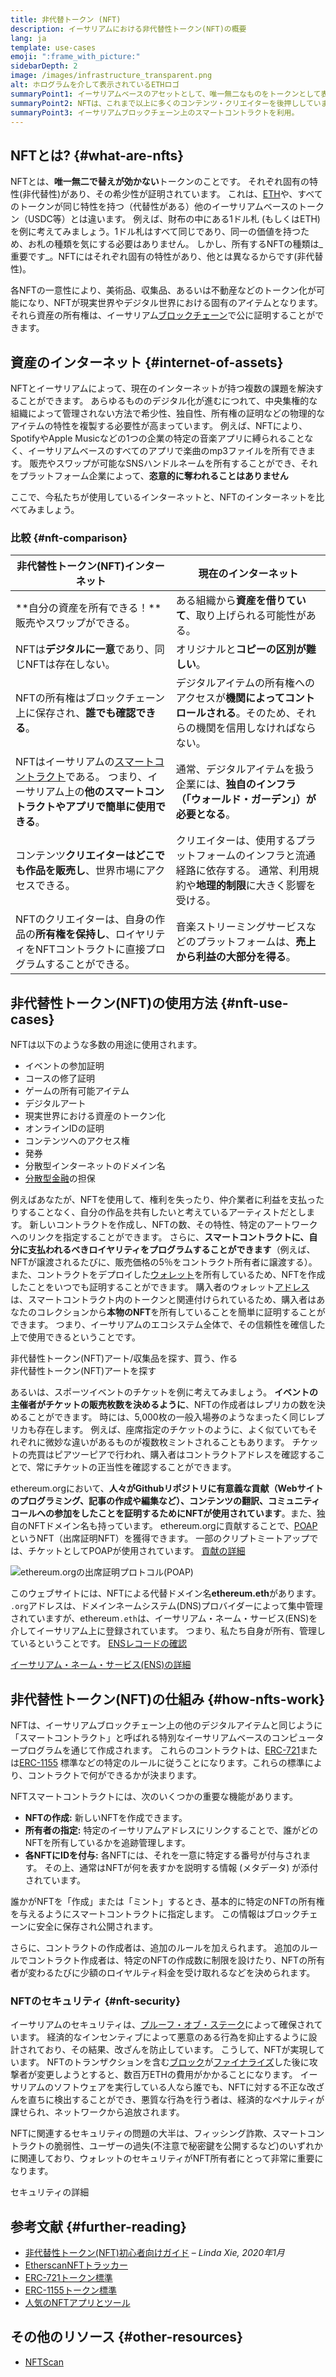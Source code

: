 ```yaml
---
title: 非代替トークン (NFT)
description: イーサリアムにおける非代替性トークン(NFT)の概要
lang: ja
template: use-cases
emoji: ":frame_with_picture:"
sidebarDepth: 2
image: /images/infrastructure_transparent.png
alt: ホログラムを介して表示されているETHロゴ
summaryPoint1: イーサリアムベースのアセットとして、唯一無二なものをトークンとして表現する方法。
summaryPoint2: NFTは、これまで以上に多くのコンテンツ・クリエイターを後押ししています。
summaryPoint3: イーサリアムブロックチェーン上のスマートコントラクトを利用。
---
```


## NFTとは? {#what-are-nfts}

NFTとは、**唯一無二で替えが効かない**トークンのことです。 それぞれ固有の特性(非代替性)があり、その希少性が証明されています。 これは、[ETH](/glossary/#ether)や、すべてのトークンが同じ特性を持つ（代替性がある）他のイーサリアムベースのトークン（USDC等）とは違います。 例えば、財布の中にある1ドル札 (もしくはETH) を例に考えてみましょう。1ドル札はすべて同じであり、同一の価値を持つため、お札の種類を気にする必要はありません。 しかし、所有するNFTの種類は_重要です_。NFTにはそれぞれ固有の特性があり、他とは異なるからです(非代替性)。

各NFTの一意性により、美術品、収集品、あるいは不動産などのトークン化が可能になり、NFTが現実世界やデジタル世界における固有のアイテムとなります。 それら資産の所有権は、イーサリアム[ブロックチェーン](/glossary/#blockchain)で公に証明することができます。

<YouTube id="Xdkkux6OxfM" />

## 資産のインターネット {#internet-of-assets}

NFTとイーサリアムによって、現在のインターネットが持つ複数の課題を解決することができます。 あらゆるもののデジタル化が進むにつれて、中央集権的な組織によって管理されない方法で希少性、独自性、所有権の証明などの物理的なアイテムの特性を複製する必要性が高まっています。 例えば、NFTにより、SpotifyやApple Musicなどの1つの企業の特定の音楽アプリに縛られることなく、イーサリアムベースのすべてのアプリで楽曲のmp3ファイルを所有できます。 販売やスワップが可能なSNSハンドルネームを所有することができ、それをプラットフォーム企業によって、**恣意的に奪われることはありません**

ここで、今私たちが使用しているインターネットと、NFTのインターネットを比べてみましょう。

### 比較 {#nft-comparison}

| 非代替性トークン(NFT)インターネット                                                                              | 現在のインターネット                                                        |
| ------------------------------------------------------------------------------------------------- | ----------------------------------------------------------------- |
| **自分の資産を所有できる！**販売やスワップができる。                                                                      | ある組織から**資産を借りていて**、取り上げられる可能性がある。                                 |
| NFTは**デジタルに一意**であり、同じNFTは存在しない。                                                                   | オリジナルと**コピーの区別が難しい**。                                             |
| NFTの所有権はブロックチェーン上に保存され、**誰でも確認できる**。                                                              | デジタルアイテムの所有権へのアクセスが**機関によってコントロールされる**。そのため、それらの機関を信用しなければならない。   |
| NFTはイーサリアムの[スマートコントラクト](/glossary/#smart-contract)である。 つまり、イーサリアム上の**他のスマートコントラクトやアプリで簡単に使用できる**。 | 通常、デジタルアイテムを扱う企業には、**独自のインフラ（「ウォールド・ガーデン」）が必要となる**。               |
| コンテンツ**クリエイターはどこでも作品を販売し**、世界市場にアクセスできる。                                                          | クリエイターは、使用するプラットフォームのインフラと流通経路に依存する。 通常、利用規約や**地理的制限**に大きく影響を受ける。 |
| NFTのクリエイターは、自身の作品の**所有権を保持し**、ロイヤリティをNFTコントラクトに直接プログラムすることができる。                                   | 音楽ストリーミングサービスなどのプラットフォームは、**売上から利益の大部分を得る**。                      |

## 非代替性トークン(NFT)の使用方法 {#nft-use-cases}

NFTは以下のような多数の用途に使用されます。

- イベントの参加証明
- コースの修了証明
- ゲームの所有可能アイテム
- デジタルアート
- 現実世界における資産のトークン化
- オンラインIDの証明
- コンテンツへのアクセス権
- 発券
- 分散型インターネットのドメイン名
- [分散型金融](/glossary/#defi)の担保

例えばあなたが、NFTを使用して、権利を失ったり、仲介業者に利益を支払ったりすることなく、自分の作品を共有したいと考えているアーティストだとします。 新しいコントラクトを作成し、NFTの数、その特性、特定のアートワークへのリンクを指定することができます。 さらに、**スマートコントラクトに、自分に支払われるべきロイヤリティをプログラムすることができます**（例えば、NFTが譲渡されるたびに、販売価格の5％をコントラクト所有者に譲渡する）。 また、コントラクトをデプロイした[ウォレット](/glossary/#wallet)を所有しているため、NFTを作成したことをいつでも証明することができます。 購入者のウォレット[アドレス](/glossary/#address)は、スマートコントラクト内のトークンと関連付けられているため、購入者はあなたのコレクションから**本物のNFT**を所有していることを簡単に証明することができます。 つまり、イーサリアムのエコシステム全体で、その信頼性を確信した上で使用できるということです。

<InfoBanner shouldSpaceBetween emoji=":eyes:" mt="8">
  <div>非代替性トークン(NFT)アート/収集品を探す、買う、作る</div>
  <ButtonLink to="/dapps/?category=collectibles#explore">
    非代替性トークン(NFT)アートを探す
  </ButtonLink>
</InfoBanner>

あるいは、スポーツイベントのチケットを例に考えてみましょう。 **イベントの主催者がチケットの販売枚数を決めるように**、NFTの作成者はレプリカの数を決めることができます。 時には、5,000枚の一般入場券のようなまったく同じレプリカも存在します。 例えば、座席指定のチケットのように、よく似ていてもそれぞれに微妙な違いがあるものが複数枚ミントされることもあります。 チケットの売買はピアツーピアで行われ、購入者はコントラクトアドレスを確認することで、常にチケットの正当性を確認することができます。

ethereum.orgにおいて、**人々がGithubリポジトリに有意義な貢献（Webサイトのプログラミング、記事の作成や編集など）、コンテンツの翻訳、コミュニティコールへの参加をしたことを証明するためにNFTが使用されています**。また、独自のNFTドメイン名も持っています。 ethereum.orgに貢献することで、[POAP](/glossary/#poap)というNFT（出席証明NFT）を獲得できます。 一部のクリプトミートアップでは、チケットとしてPOAPが使用されています。 [貢献の詳細](/contributing/#poap)

![ethereum.orgの出席証明プロトコル(POAP)](./poap.png)

このウェブサイトには、NFTによる代替ドメイン名**ethereum.eth**があります。 `.org`アドレスは、ドメインネームシステム(DNS)プロバイダーによって集中管理されていますが、ethereum`.eth`は、イーサリアム・ネーム・サービス(ENS)を介してイーサリアム上に登録されています。 つまり、私たち自身が所有、管理しているということです。 [ENSレコードの確認](https://app.ens.domains/name/ethereum.eth)

[イーサリアム・ネーム・サービス(ENS)の詳細](https://app.ens.domains)

<Divider />

## 非代替性トークン(NFT)の仕組み {#how-nfts-work}

NFTは、イーサリアムブロックチェーン上の他のデジタルアイテムと同じように「スマートコントラクト」と呼ばれる特別なイーサリアムベースのコンピュータープログラムを通じて作成されます。 これらのコントラクトは、[ERC-721](/glossary/#erc-721)または[ERC-1155](/glossary/#erc-1155) 標準などの特定のルールに従うことになります。これらの標準により、コントラクトで何ができるかが決まります。

NFTスマートコントラクトには、次のいくつかの重要な機能があります。

- **NFTの作成:** 新しいNFTを作成できます。
- **所有者の指定:** 特定のイーサリアムアドレスにリンクすることで、誰がどのNFTを所有しているかを追跡管理します。
- **各NFTにIDを付与:** 各NFTには、それを一意に特定する番号が付与されます。 その上、通常はNFTが何を表すかを説明する情報 (メタデータ) が添付されています。

誰かがNFTを「作成」または「ミント」するとき、基本的に特定のNFTの所有権を与えるようにスマートコントラクトに指定します。 この情報はブロックチェーンに安全に保存され公開されます。

さらに、コントラクトの作成者は、追加のルールを加えられます。 追加のルールでコントラクト作成者は、特定のNFTの作成数に制限を設けたり、NFTの所有者が変わるたびに少額のロイヤルティ料金を受け取れるなどを決められます。

### NFTのセキュリティ {#nft-security}

イーサリアムのセキュリティは、[プルーフ・オブ・ステーク](/glossary/#pos)によって確保されています。 経済的なインセンティブによって悪意のある行為を抑止するように設計されており、その結果、改ざんを防止しています。 こうして、NFTが実現しています。 NFTのトランザクションを含む[ブロック](/glossary/#block)が[ファイナライズ](/glossary/#finality)した後に攻撃者が変更しようとすると、数百万ETHの費用がかかることになります。 イーサリアムのソフトウェアを実行している人なら誰でも、NFTに対する不正な改ざんを直ちに検出することができ、悪質な行為を行う者は、経済的なペナルティが課せられ、ネットワークから追放されます。

NFTに関連するセキュリティの問題の大半は、フィッシング詐欺、スマートコントラクトの脆弱性、ユーザーの過失(不注意で秘密鍵を公開するなど)のいずれかに関連しており、ウォレットのセキュリティがNFT所有者にとって非常に重要になります。

<ButtonLink to="/security/">
  セキュリティの詳細
</ButtonLink>

## 参考文献 {#further-reading}

- [非代替性トークン(NFT)初心者向けガイド](https://linda.mirror.xyz/df649d61efb92c910464a4e74ae213c4cab150b9cbcc4b7fb6090fc77881a95d) – _Linda Xie, 2020年1月_
- [EtherscanNFTトラッカー](https://etherscan.io/nft-top-contracts)
- [ERC-721トークン標準](/developers/docs/standards/tokens/erc-721/)
- [ERC-1155トークン標準](/developers/docs/standards/tokens/erc-1155/)
- [人気のNFTアプリとツール](https://www.ethereum-ecosystem.com/blockchains/ethereum/nfts)

## その他のリソース {#other-resources}

- [NFTScan](https://nftscan.com/)

<Divider />

<QuizWidget quizKey="nfts" />
